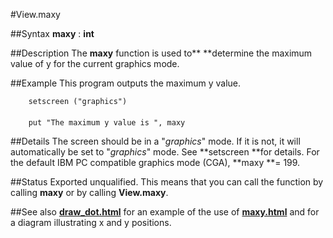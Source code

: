 
#View.maxy

##Syntax
**maxy** : **int**



##Description
The **maxy** function is used to** **determine the maximum value of y for the current graphics mode.



##Example
This program outputs the maximum y value.


        setscreen ("graphics")
        
        put "The maximum y value is ", maxy
##Details
The screen should be in a "*graphics*" mode. If it is not, it will automatically be set to "*graphics*" mode. See **setscreen **for details.
For the default IBM PC compatible graphics mode (CGA), **maxy **= 199.



##Status
Exported unqualified.
This means that you can call the function by calling **maxy** or by calling **View.maxy**.



##See also
**[draw_dot.html](Draw.Dot)** for an example of the use of **[maxy.html](maxy)** and for a diagram illustrating x and y positions. 


